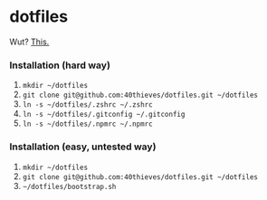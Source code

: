 # dotfiles

Wut? [This.](https://dotfiles.github.io/)

### Installation (hard way)

1. `mkdir ~/dotfiles`
2. `git clone git@github.com:40thieves/dotfiles.git ~/dotfiles`
3. `ln -s ~/dotfiles/.zshrc ~/.zshrc`
4. `ln -s ~/dotfiles/.gitconfig ~/.gitconfig`
5. `ln -s ~/dotfiles/.npmrc ~/.npmrc`

### Installation (easy, untested way)

1. `mkdir ~/dotfiles`
2. `git clone git@github.com:40thieves/dotfiles.git ~/dotfiles`
3. `~/dotfiles/bootstrap.sh`
